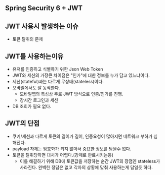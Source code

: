 ## Spring Security 6 + JWT

## JWT 사용시 발생하는 이슈
- 토큰 탈취의 문제

## JWT를 사용하는이유
- 유저를 인증하고 식별하기 위한 Json Web Token
- JWT와 세션의 가장큰 차이점은 "인가"에 대한 정보를 누가 담고 있느냐이다.
- 세션(stateful)과는 다르게 무상태(stateless)이다.
- 모바일에서도 잘 동작한다.
  - 모바일앱의 특성상 주로 JWT 방식으로 인증/인가를 진행.
  - 장시간 로그인과 세션
- DB 조회가 필요 없다.

## JWT의 단점
- 쿠키/세션과 다르게 토큰의 길이가 길어, 인증요청이 많아지면 네트워크 부하가 심해진다.
- payload 자체는 암호화가 되지 않아서 중요한 정보를 담을수 없다.
- 토큰을 탈취당하면 대처가 어렵다.(강제로 만료시키는등)
    - 이를 해결하기 위해 DB에 토큰값을 저장하는 순간 JWT의 장점인 stateless가 사라진다. 완벽한 정답은 없고 각자의 상황에 맞춰 사용하는게 답일듯 하다.
